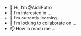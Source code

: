 - 👋 Hi, I’m @AidilPutro
- 👀 I’m interested in ...
- 🌱 I’m currently learning ...
- 💞️ I’m looking to collaborate on ...
- 📫 How to reach me ...

<!---
AidilPutro/AidilPutro is a ✨ special ✨ repository because its `README.md` (this file) appears on your GitHub profile.
You can click the Preview link to take a look at your changes.
--->

